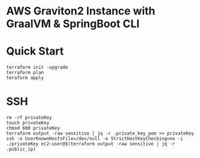# AWS Graviton2 Instance with GraalVM & SpringBoot CLI

# Quick Start
```
terraform init -upgrade
terraform plan
teraform apply
```

# SSH
```text
rm -rf privateKey
touch privateKey
chmod 600 privateKey
terraform output -raw sensitive | jq -r .private_key_pem >> privateKey
ssh -o UserKnownHostsFile=/dev/null -o StrictHostKeyChecking=no -i ./privateKey ec2-user@$(terraform output -raw sensitive | jq -r .public_ip)
```